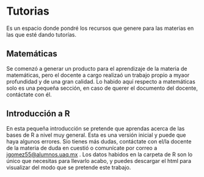 # Tutorias
Es un espacio donde pondré los recursos que genere para las materias en las que esté dando tutorías. 

## Matemáticas
Se comenzó a generar un producto para el aprendizaje de la materia de matemáticas, pero el docente a cargo realizaó un trabajo propio a myaor profundidad y de una gran calidad. Lo habido aquí respecto a matemáticas solo es una pequeña sección, en caso de querer el documento del docente, contáctate con él.

## Introducción a R

En esta pequeña introducción se pretende que aprendas acerca de las bases de R a nivel muy general. Esta es una versión inicial y puede que haya algunos errores. Sio tienes más dudas, contáctate con el/la docente de la materia de duda en cuestió o comunícate por correo a jgomez55@alumnos.uaq.mx . Los datos habidos en la carpeta de R son lo único que necesitas para llevarlo acabo, y puedes descargar el html para visualizar del modo que se pretende este trabajo.
